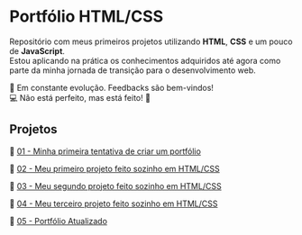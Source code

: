 # Portfólio HTML/CSS

Repositório com meus primeiros projetos utilizando **HTML**, **CSS** e um pouco de **JavaScript**.  
Estou aplicando na prática os conhecimentos adquiridos até agora como parte da minha jornada de transição para o desenvolvimento web.

🚧 Em constante evolução. Feedbacks são bem-vindos!  
💻 Não está perfeito, mas está feito! 🚀

## Projetos

🔗 [01 - Minha primeira tentativa de criar um portfólio](https://robsonbernardino.github.io/portifolio-html-css/001-meu-portfolio/)

🔗 [02 - Meu primeiro projeto feito sozinho em HTML/CSS](https://robsonbernardino.github.io/portifolio-html-css/002-curiosidades-do-espa%C3%A7o/index.html)

🔗 [03 - Meu segundo projeto feito sozinho em HTML/CSS](https://robsonbernardino.github.io/portifolio-html-css/003-cordel-moderno/index.html
)

🔗 [04 - Meu terceiro projeto feito sozinho em HTML/CSS](https://robsonbernardino.github.io/portifolio-html-css/004-desafio-curso-js/index.html
)

🔗 [05 - Portfólio Atualizado](https://robsonbernardino.github.io/portifolio-html-css/005-Portifólio-Atualizado/index.html
)
